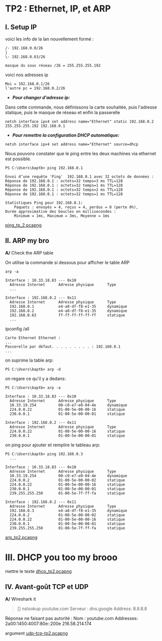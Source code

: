 # TP2 : Ethernet, IP, et ARP

## **I. Setup IP**

voici les info de la lan nouvellement formé :

```
/- 192.168.0.0/26
|
\- 192.168.0.63/26

masque du sous réseau /26 = 255.255.255.192
```

voici nos adresses ip
```
Moi = 192.168.0.1/26
l'autre pc = 192.168.0.2/26
```

* ***Pour changer d'adresse ip:***

Dans cette commande, nous définissons la carte souhaitée, puis l'adresse statique, puis le masque de réseau et enfin la passerelle

```
netsh interface ipv4 set address name="Ethernet" static 192.168.0.2 255.255.255.192 192.168.0.1
```

* ***Pour remettre la configuration DHCP automatique:***
```
netsh interface ipv4 set address name="Ethernet" source=dhcp
```

Nous pouvons constater que le ping entre les deux machines via ethernet est possible.

```
PS C:\Users\baptb> ping 192.168.0.1

Envoi d’une requête 'Ping'  192.168.0.1 avec 32 octets de données :
Réponse de 192.168.0.1 : octets=32 temps=3 ms TTL=128
Réponse de 192.168.0.1 : octets=32 temps=1 ms TTL=128
Réponse de 192.168.0.1 : octets=32 temps=2 ms TTL=128
Réponse de 192.168.0.1 : octets=32 temps=1 ms TTL=128

Statistiques Ping pour 192.168.0.1:
    Paquets : envoyés = 4, reçus = 4, perdus = 0 (perte 0%),
Durée approximative des boucles en millisecondes :
    Minimum = 1ms, Maximum = 3ms, Moyenne = 1ms
```

[ping_tp_2.pcapng](https://github.com/llGrMell/TP2-Ethernet-IP-et-ARP/blob/main/ping_tp_2.pcapng) 

## **II. ARP my bro**

**A/** Check the ARP table

On utilise la commande si dessous pour afficher le table ARP 


```
arp -a
```

```
Interface : 10.33.18.83 --- 0x10
  Adresse Internet      Adresse physique      Type
  ...

Interface : 192.168.0.2 --- 0x11
  Adresse Internet      Adresse physique      Type
  192.168.0.1           e4-a8-df-f8-e1-35     dynamique
  192.168.0.2           e4-a8-df-f8-e1-35     dynamique
  192.168.0.63          ff-ff-ff-ff-ff-ff     statique
  ...
```


ipconfig /all
```
Carte Ethernet Ethernet :
...
Passerelle par défaut. . . . . . . . . : 192.168.0.1
...
```
on suprime la table arp: 
```
PS C:\Users\baptb> arp -d
```

on regare ce qu'il y a dedans:
```
PS C:\Users\baptb> arp -a

Interface : 10.33.18.83 --- 0x10
  Adresse Internet      Adresse physique      Type
  10.33.19.254          00-c0-e7-e0-04-4e     dynamique
  224.0.0.22            01-00-5e-00-00-16     statique
  230.0.0.1             01-00-5e-00-00-01     statique

Interface : 192.168.0.2 --- 0x11
  Adresse Internet      Adresse physique      Type
  224.0.0.22            01-00-5e-00-00-16     statique
  230.0.0.1             01-00-5e-00-00-01     statique
```
on ping pour ajouter et remplire le tableau arp:
```
PS C:\Users\baptb> ping 192.168.0.3
  ...

Interface : 10.33.18.83 --- 0x10
  Adresse Internet      Adresse physique      Type
  10.33.19.254          00-c0-e7-e0-04-4e     dynamique
  224.0.0.2             01-00-5e-00-00-02     statique
  224.0.0.22            01-00-5e-00-00-16     statique
  230.0.0.1             01-00-5e-00-00-01     statique
  239.255.255.250       01-00-5e-7f-ff-fa     statique

Interface : 192.168.0.2 --- 0x11
  Adresse Internet      Adresse physique      Type
  192.168.0.3           e4-a8-df-f8-e1-35     dynamique
  224.0.0.2             01-00-5e-00-00-02     statique
  224.0.0.22            01-00-5e-00-00-16     statique
  230.0.0.1             01-00-5e-00-00-01     statique
  239.255.255.250       01-00-5e-7f-ff-fa     statique
```
[arp_tp2.pcapng](https://github.com/llGrMell/TP2-Ethernet-IP-et-ARP/blob/main/arp_tp2.pcapng)

# III. DHCP you too my brooo

mettre le texte
[dhcp_tp2.pcapng](https://github.com/llGrMell/TP2-Ethernet-IP-et-ARP/blob/main/dhcp_tp2.pcapng)

## **IV. Avant-goût TCP et UDP**

**A/** Wireshark it
> []
nslookup youtube.com
Serveur :   dns.google
Address:  8.8.8.8

Réponse ne faisant pas autorité :
Nom :    youtube.com
Addresses:  2a00:1450:4007:80e::200e
          216.58.214.174
          
 argument
 [udp-tcp-tp2.pcapng](https://github.com/llGrMell/TP2-Ethernet-IP-et-ARP/blob/main/udp-tcp-tp2.pcapng)
